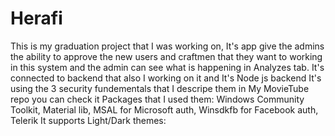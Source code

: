 # Herafi
This is my graduation project that I was working on, It's app give the admins the ability to approve the new users and craftmen that they want to working in this system and the admin can see what is happening in Analyzes tab.
It's connected to backend that also I working on it and It's Node js backend 
It's using the 3 security fundementals that I descripe them in My MovieTube repo you can check it
Packages that I used them: Windows Community Toolkit, Material lib, MSAL for Microsoft auth, Winsdkfb for Facebook auth, Telerik
It supports Light/Dark themes:

